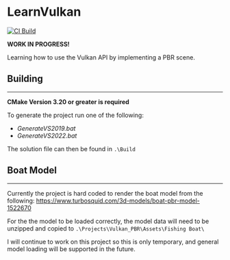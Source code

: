 # LearnVulkan

[![CI Build](https://github.com/lcdavison/LearnVulkan/actions/workflows/CIBuild.yml/badge.svg?branch=main)](https://github.com/lcdavison/LearnVulkan/actions/workflows/CIBuild.yml)

**WORK IN PROGRESS!**

Learning how to use the Vulkan API by implementing a PBR scene.

## Building
---

**CMake Version 3.20 or greater is required**

To generate the project run one of the following:
* *GenerateVS2019.bat*
* *GenerateVS2022.bat*

The solution file can then be found in `.\Build`

## Boat Model
---
Currently the project is hard coded to render the boat model from the following:
https://www.turbosquid.com/3d-models/boat-pbr-model-1522670

For the the model to be loaded correctly, the model data will need to be unzipped and copied to `.\Projects\Vulkan_PBR\Assets\Fishing Boat\`

I will continue to work on this project so this is only temporary, and general model loading will be supported in the future.